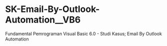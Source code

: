 # SK-Email-By-Outlook-Automation__VB6
Fundamental Pemrograman Visual Basic 6.0 - Studi Kasus; Email By Outlook Automation
